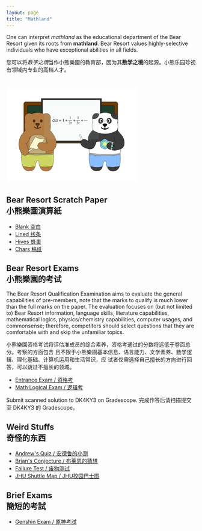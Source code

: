 ```yaml
---
layout: page
title: "Mathland"
---
```


One can interpret *mathland* as the educational department of the Bear Resort given its roots from **mathland**. Bear Resort values highly-selective individuals who have exceptional abilities in all fields.

您可以将*数学之境*当作小熊樂園的教育部，因为其**数学之境**的起源。小熊乐园珍视有领域内专业的高档人才。

# <img src="/logos/mathland.gif" height="250"><br>

## Bear Resort Scratch Paper <br> 小熊樂園演算紙
- [Blank 空白](/Scratch-Paper/Blank.pdf)
- [Lined 线条](/Scratch-Paper/Lined.pdf)
- [Hives 蜂巢](/Scratch-Paper/Hives.pdf)
- [Chars 稿纸](/Scratch-Paper/Characters.pdf)

## Bear Resort Exams <br> 小熊樂園的考试

The Bear Resort Qualification Examination aims to evaluate the general capabilities of pre-members, note that the marks to qualify is much lower than the full marks on the paper. The evaluation focuses on (but not limited to) Bear Resort information, language skills, literature capabilities, mathematical logics, physics/chemistry capabilities, computer usages, and commonsense; therefore, competitors should select questions that they are comfortable with and skip the unfamiliar topics.

小熊樂園资格考试将评估准成员的综合素养，资格考通过的分数将远低于卷面总分。考察的方面包含 且不限于小熊樂園基本信息、语言能力、文学素养、数学逻辑、理化基础、计算机运用和生活常识，应 试者仅需选择自己擅长的方向进行回答，可以跳过不擅长的领域。

- [Entrance Exam / 资格考](Base-exam-2025.pdf)
- [Math Logical Exam / 逻辑考](/files/math-exam.pdf)

Submit scanned solution to DK4KY3 on Gradescope. 完成作答后请扫描提交至 DK4KY3 的 Gradescope。

## Weird Stuffs <br> 奇怪的东西

- [Andrew's Quiz / 安德鲁的小测](/files/andrew_quiz.pdf)
- [Brian's Conjecture / 布莱恩的猜想](/files/weird_cate.pdf)
- [Failure Test / 废物测试](/failure_test/failure_test.html)
- [JHU Shuttle Map / JHU校园巴士图](/files/br-version-map.pdf)

## Brief Exams <br> 簡短的考試

- [Genshin Exam / 原神考試](/exams/genshin.html)
